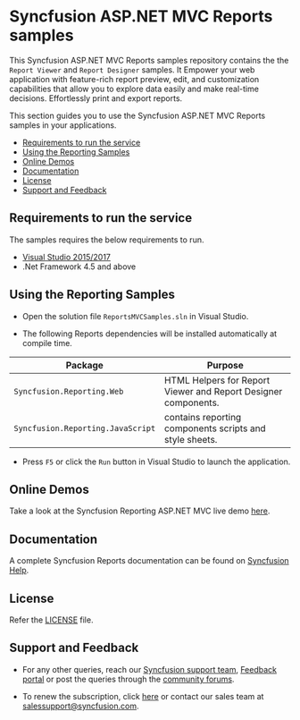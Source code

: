 # Syncfusion ASP.NET MVC Reports samples

This Syncfusion ASP.NET MVC Reports samples repository contains the  the `Report Viewer` and `Report Designer` samples. It Empower your web application with feature-rich report preview, edit, and customization capabilities that allow you to explore data easily and make real-time decisions. Effortlessly print and export reports.

This section guides you to use the Syncfusion ASP.NET MVC Reports samples in your applications.

* [Requirements to run the service](#requirements-to-run-the-service)
* [Using the Reporting Samples](#using-the-reporting-samples)
* [Online Demos](#online-demos)
* [Documentation](#documentation)
* [License](#license)
* [Support and Feedback](#support-and-feedback)

## Requirements to run the service

The samples requires the below requirements to run.

* [Visual Studio 2015/2017](https://visualstudio.microsoft.com/downloads/)
* .Net Framework 4.5 and above

## Using the Reporting Samples

* Open the solution file `ReportsMVCSamples.sln` in Visual Studio.

* The following Reports dependencies will be installed automatically at compile time.

Package | Purpose
--- | ---
`Syncfusion.Reporting.Web` | HTML Helpers for Report Viewer and Report Designer components.
`Syncfusion.Reporting.JavaScript` | contains reporting components scripts and style sheets.

* Press `F5` or click the `Run` button in Visual Studio to launch the application.

## Online Demos

Take a look at the Syncfusion Reporting ASP.NET MVC live demo [here](https://reports.syncfusion.com/home/aspnet-mvc.html).

## Documentation

A complete Syncfusion Reports documentation can be found on [Syncfusion Help](https://reports.syncfusion.com/documentation/aspnet-mvc/).

## License

Refer the [LICENSE](/LICENSE) file.

## Support and Feedback

* For any other queries, reach our [Syncfusion support team](https://www.syncfusion.com/support/directtrac/incidents/newincident), [Feedback portal](https://www.syncfusion.com/feedback/reporting-tool) or post the queries through the [community forums](https://www.syncfusion.com/forums/report).

* To renew the subscription, click [here](https://www.syncfusion.com/sales/products/report) or contact our sales team at <salessupport@syncfusion.com>.
